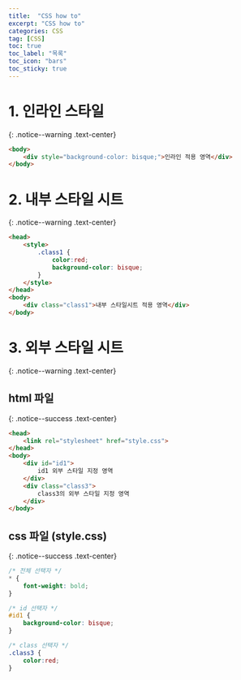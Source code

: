 ```yaml
---
title:  "CSS how to"
excerpt: "CSS how to"
categories: CSS
tag: [CSS]
toc: true
toc_label: "목록"
toc_icon: "bars"
toc_sticky: true
---
```


# 1. 인라인 스타일
{: .notice--warning .text-center}

```html
<body>
    <div style="background-color: bisque;">인라인 적용 영역</div>
</body>
```

# 2. 내부 스타일 시트
{: .notice--warning .text-center}

```html
<head>
    <style>
        .class1 {
            color:red;
            background-color: bisque;
        }
    </style>
</head>
<body>
    <div class="class1">내부 스타일시트 적용 영역</div>
</body>
```

# 3. 외부 스타일 시트
{: .notice--warning .text-center}

## html 파일
{: .notice--success .text-center}

```html
<head>
    <link rel="stylesheet" href="style.css">
</head>
<body>
    <div id="id1">
        id1 외부 스타일 지정 영역
    </div>
    <div class="class3">
        class3의 외부 스타일 지정 영역
    </div>
</body>
```

## css 파일 (style.css)
{: .notice--success .text-center}

```css
/* 전체 선택자 */
* {
    font-weight: bold;
}

/* id 선택자 */
#id1 {
    background-color: bisque;
}

/* class 선택자 */
.class3 {
    color:red;
}
```